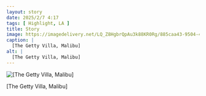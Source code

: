 ```yaml
---
layout: story
date: 2025/2/7 4:17
tags: [ Highlight, LA ]
title: Story
image: https://imagedelivery.net/LQ_Z8HgbrQpAu3k88KR0Rg/885caa43-9504-447f-6337-980239e53800/public
caption: |
  [The Getty Villa, Malibu]
alt: |
  [The Getty Villa, Malibu]
---
```



![[The Getty Villa, Malibu]](https://imagedelivery.net/LQ_Z8HgbrQpAu3k88KR0Rg/885caa43-9504-447f-6337-980239e53800/public)

[The Getty Villa, Malibu]
